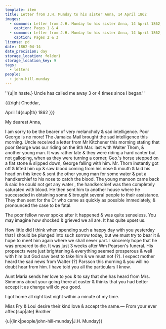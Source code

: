 ```yaml
---
template: item
title: Letter from J.H. Munday to his sister Anna, 14 April 1862
images:
  - commons: Letter from J.H. Munday to his sister Anna, 14 April 1862, p1 and p4.png
    caption: Pages 1 & 4
  - commons: Letter from J.H. Munday to his sister Anna, 14 April 1862, p2 and p3.png
    caption: Pages 2 & 3
license: pd
date: 1862-04-14
date_precision: day
storage_location: folder1
storage_location_key: 9
tags:
  - letters
people:
  - john-hill-munday
---
```


''{u|In haste.} Uncle has called me away 3 or 4 times since I began.''

{{{right
Cheddar,

April 14{sup|th} 1862
}}}

My dearest Anna,

I am sorry to be the bearer of very melancholy & sad intelligence. Poor George is no more! The Jamaica Mail brought the sad intelligence this morning. Uncle received a letter from Mr Kitchener this morning stating that poor George was our riding on the 9th Mar. last with Walter Thom, & another young man. It was rather late & they were riding a hard canter but not galloping, when as they were turning a corner, Geo.'s horse stepped on a flat stone & slipped down, George falling with him. Mr. Thorn instantly got off & lifted him up & saw blood coming from his nose & mouth & laid his head on this knee & sent the other young man for some water & put a handkerchief to his nose to catch the blood. The young manoon came back & said he could not get any water , the handkerchief was then completely saturated with blood. He then sent him to another house where he successded in obtaining some & brought several people to their assistance. They then sent for the Dr who came as quickly as possible immediately, & pronounced the case to be fatal.

The poor fellow never spoke after it happened & was quite senseless. You may imagine how shocked & grieved we all are. It has quite upset us.

How little did I think when spending such a happy day with you yesterday that I should be plunged into such sorrow today, but we must try to bear it & hope to meet him again where we shall never part. I sincerely hope that he was prepared to die. It was just 3 weeks after Wm Pearson's funeral. His propsects were just brightening & everything seemed prosperous & well with him but God saw best to take him & we must not {?}. I expect mother heard the sad news from Walter {?} Parsson this morning & you will no doubt hear from him. I have told you all the particulars I know.

Aunt Maria sends her love to you & to say that she has heard from Mrs. Simmons about your going there at easter & thinks that you had better accept it as change will do you good.

I got home all right last night within a minute of my time.

Miss Fry & Loui desire their kind love & accept the same.— From your ever affec{sup|ate} Brother

{u|{link\|people/john-hill-munday\|J.H. Munday\}}

